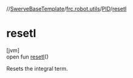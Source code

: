 //[SwerveBaseTemplate](../../../index.md)/[frc.robot.utils](../index.md)/[PID](index.md)/[resetI](reset-i.md)

# resetI

[jvm]\
open fun [resetI](reset-i.md)()

Resets the integral term.
